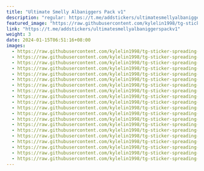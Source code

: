 ```yaml
---
title: "Ultimate Smelly Albaniggers Pack v1"
description: "regular: https://t.me/addstickers/ultimatesmellyalbaniggerspackv1"
featured_image: "https://raw.githubusercontent.com/kylelin1998/tg-sticker-spreading-worldwide-images/main/img/2c7201e8-701d-4485-9497-262ca7d43003.jpg"
link: "https://t.me/addstickers/ultimatesmellyalbaniggerspackv1"
weight: 3
date: 2024-01-15T06:51:16+08:00
images:
  - https://raw.githubusercontent.com/kylelin1998/tg-sticker-spreading-worldwide-images/main/img/2c7201e8-701d-4485-9497-262ca7d43003.jpg
  - https://raw.githubusercontent.com/kylelin1998/tg-sticker-spreading-worldwide-images/main/img/7086f01d-2da4-45b8-89aa-7d874426ff79.jpg
  - https://raw.githubusercontent.com/kylelin1998/tg-sticker-spreading-worldwide-images/main/img/059402d5-c3e6-442c-ba55-e2202cbe817d.jpg
  - https://raw.githubusercontent.com/kylelin1998/tg-sticker-spreading-worldwide-images/main/img/753473cd-9af0-4050-99d1-67a870e16d37.jpg
  - https://raw.githubusercontent.com/kylelin1998/tg-sticker-spreading-worldwide-images/main/img/e9e4579c-758c-42bd-8bb7-3b985dce700d.jpg
  - https://raw.githubusercontent.com/kylelin1998/tg-sticker-spreading-worldwide-images/main/img/af9841f3-875b-4281-a4b6-c8845e315b91.jpg
  - https://raw.githubusercontent.com/kylelin1998/tg-sticker-spreading-worldwide-images/main/img/a51cf1ca-d2b8-4b83-aa6e-a4481b4c70bd.jpg
  - https://raw.githubusercontent.com/kylelin1998/tg-sticker-spreading-worldwide-images/main/img/1aaffcc9-6827-4c94-bf5d-8791c148c16f.jpg
  - https://raw.githubusercontent.com/kylelin1998/tg-sticker-spreading-worldwide-images/main/img/b69e2145-0c5a-4629-a5ce-0bd5c8bf2888.jpg
  - https://raw.githubusercontent.com/kylelin1998/tg-sticker-spreading-worldwide-images/main/img/a253456d-e3ea-4975-8fd0-4711eecc9fb0.jpg
  - https://raw.githubusercontent.com/kylelin1998/tg-sticker-spreading-worldwide-images/main/img/e787b78c-fa6a-4c86-8bef-3a3ff75d3234.jpg
  - https://raw.githubusercontent.com/kylelin1998/tg-sticker-spreading-worldwide-images/main/img/20c69dd4-d0a2-4a85-9abe-e1b3dfa870a6.jpg
  - https://raw.githubusercontent.com/kylelin1998/tg-sticker-spreading-worldwide-images/main/img/f668e093-59c9-4656-ba16-811a75ee0526.jpg
  - https://raw.githubusercontent.com/kylelin1998/tg-sticker-spreading-worldwide-images/main/img/30ef89f0-c514-4727-97c0-06f6cfc33c8c.jpg
  - https://raw.githubusercontent.com/kylelin1998/tg-sticker-spreading-worldwide-images/main/img/659b34f7-2d8a-45b3-a1b7-c6f9a3b10b48.jpg
  - https://raw.githubusercontent.com/kylelin1998/tg-sticker-spreading-worldwide-images/main/img/ed5fe36b-7db9-49f1-a26b-7bc301de814d.jpg
  - https://raw.githubusercontent.com/kylelin1998/tg-sticker-spreading-worldwide-images/main/img/ccb405b8-7c65-438e-9527-79f3b08ad68e.jpg
  - https://raw.githubusercontent.com/kylelin1998/tg-sticker-spreading-worldwide-images/main/img/e02b6845-e0d9-4094-9931-cbb97dec116a.jpg
  - https://raw.githubusercontent.com/kylelin1998/tg-sticker-spreading-worldwide-images/main/img/e797e96f-796f-4f62-b13b-fb8252e6c0ff.jpg
  - https://raw.githubusercontent.com/kylelin1998/tg-sticker-spreading-worldwide-images/main/img/ce245304-0436-4236-8684-c5c2b9313011.jpg
---
```

